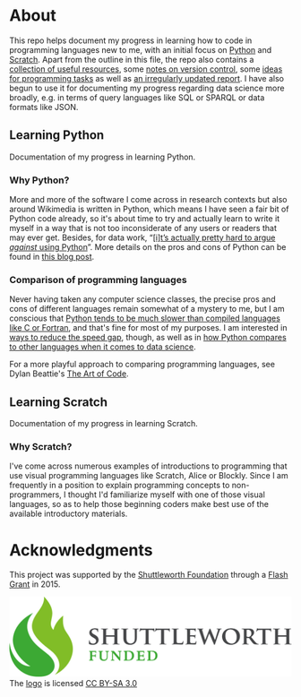 # About

This repo helps document my progress in learning how to code in programming languages new to me, with an initial focus on [Python](https://www.python.org/) and [Scratch](https://scratch.mit.edu/). Apart from the outline in this file, the repo also contains a [collection of useful resources](https://github.com/Daniel-Mietchen/learning2code/blob/master/resources.md), some [notes on version control](https://github.com/Daniel-Mietchen/learning2code/blob/master/version-control.md), some [ideas for programming tasks](https://github.com/Daniel-Mietchen/learning2code/blob/master/tasks.md) as well as [an irregularly updated report](https://github.com/Daniel-Mietchen/learning2code/blob/master/report.md). I have also begun to use it for documenting my progress regarding data science more broadly, e.g. in terms of query languages like SQL or SPARQL or data formats like JSON.

## Learning Python

Documentation of my progress in learning Python. 

### Why Python?

More and more of the software I come across in research contexts but also around Wikimedia is written in Python, which means I have seen a fair bit of Python code already, so it's about time to try and actually learn to write it myself in a way that is not too inconsiderate of any users or readers that may ever get. Besides, for data work, “[[i]t’s actually pretty hard to argue *against* using Python](https://breakthroughanalysis.com/2016/06/23/for-data-work-its-actually-pretty-hard-to-argue-against-using-python/)”. More details on the pros and cons of Python can be found in [this blog post](https://iluxonchik.github.io/why-you-should-learn-python/).

### Comparison of programming languages

Never having taken any computer science classes, the precise pros and cons of different languages remain somewhat of a mystery to me, but I am conscious that [Python tends to be much slower than compiled languages like C or Fortran](http://jonathankinlay.com/index.php/2015/02/comparison-programming-languages), and that's fine for most of my purposes. I am interested in [ways to reduce the speed gap](https://jakevdp.github.io/blog/2015/02/24/optimizing-python-with-numpy-and-numba/), though, as well as in [how Python compares to other languages when it comes to data science](https://www.datasciencecentral.com/profiles/blogs/python-overtakes-r-for-data-science-and-machine-learning).

For a more playful approach to comparing programming languages, see Dylan Beattie's [The Art of Code](https://www.youtube.com/watch?v=6avJHaC3C2U).

## Learning Scratch

Documentation of my progress in learning Scratch. 

### Why Scratch?

I've come across numerous examples of introductions to programming that use visual programming languages like Scratch, Alice or Blockly. Since I am frequently in a position to explain programming concepts to non-programmers, I thought I'd familiarize myself with one of those visual languages, so as to help those beginning coders make best use of the available introductory materials.

# Acknowledgments

This project was supported by the [Shuttleworth Foundation](https://www.shuttleworthfoundation.org/) through a [Flash Grant](https://www.shuttleworthfoundation.org/flashgrants/) in 2015.

![Shuttleworth Foundation Logo](https://github.com/ShuttleworthFoundation/Logos/blob/master/Shuttleworth%20Funded/Shuttleworth%20Funded%20RGB/Shuttleworth%20Funded.jpg)
The [logo](https://github.com/ShuttleworthFoundation/Logos/blob/master/Shuttleworth%20Funded/Shuttleworth%20Funded%20RGB/Shuttleworth%20Funded.jpg) is licensed [CC BY-SA 3.0](https://creativecommons.org/licenses/by-sa/3.0/)
